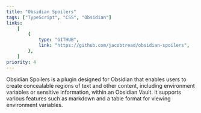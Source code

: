 ```yaml
---
title: "Obsidian Spoilers"
tags: ["TypeScript", "CSS", "Obsidian"]
links:
    [
        {
            type: "GITHUB",
            link: "https://github.com/jacobtread/obsidian-spoilers",
        },
    ]
priority: 4
---
```


Obsidian Spoilers is a plugin designed for Obsidian that enables users to create concealable regions of text and other content, including environment variables or sensitive information, within an Obsidian Vault. It supports various features such as markdown and a table format for viewing environment variables.
